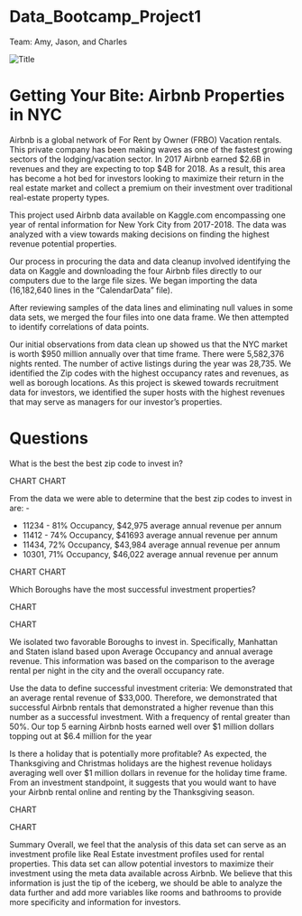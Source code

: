 # Data_Bootcamp_Project1
Team: Amy, Jason, and Charles

![Title](Images/)

# Getting Your Bite: Airbnb Properties in NYC
Airbnb is a global network of For Rent by Owner (FRBO) Vacation rentals. This private company has been making waves as one of the fastest growing sectors of the lodging/vacation sector. In 2017 Airbnb earned $2.6B in revenues and they are expecting to top $4B for 2018. As a result, this area has become a hot bed for investors looking to maximize their return in the real estate market and collect a premium on their investment over traditional real-estate property types.

This project used Airbnb data available on Kaggle.com encompassing one year of rental information for New York City from 2017-2018. The data was analyzed with a view towards making decisions on finding the highest revenue potential properties.  

Our process in procuring the data and data cleanup involved identifying the data on Kaggle and downloading the four Airbnb files directly to our computers due to the large file sizes. We began importing the data (16,182,640 lines in the “CalendarData” file).

After reviewing samples of the data lines and eliminating null values in some data sets, we merged the four files into one data frame. We then attempted to identify correlations of data points.

Our initial observations from data clean up showed us that the NYC market is worth $950 million annually over that time frame.  There were 5,582,376 nights rented. The number of active listings during the year was 28,735. We identified the Zip codes with the highest occupancy rates and revenues, as well as borough locations. As this project is skewed towards recruitment data for investors, we identified the super hosts with the highest revenues that may serve as managers for our investor’s properties. 

# Questions
What is the best the best zip code to invest in?

CHART 
CHART

From the data we were able to determine that the best zip codes to invest in are: -
-	11234 - 81% Occupancy, $42,975 average annual revenue per annum
-	11412 - 74% Occupancy, $41693 average annual revenue per annum
-	11434, 72% Occupancy, $43,984 average annual revenue per annum
-	10301, 71% Occupancy, $46,022 average annual revenue per annum

CHART
CHART

Which Boroughs have the most successful investment properties?

CHART

CHART

We isolated two favorable Boroughs to invest in. Specifically, Manhattan and Staten island based upon Average Occupancy and annual average revenue. This information was based on the comparison to the average rental per night in the city and the overall occupancy rate. 

Use the data to define successful investment criteria:
We demonstrated that an average rental revenue of $33,000. Therefore, we demonstrated that successful Airbnb rentals that demonstrated a higher revenue than this number as a successful investment. With a frequency of rental greater than 50%. Our top 5 earning Airbnb hosts earned well over $1 million dollars topping out at $6.4 million for the year


Is there a holiday that is potentially more profitable?
As expected, the Thanksgiving and Christmas holidays are the highest revenue holidays averaging well over $1 million dollars in revenue for the holiday time frame. From an investment standpoint, it suggests that you would want to have your Airbnb rental online and renting by the Thanksgiving season. 

CHART

CHART

Summary
Overall, we feel that the analysis of this data set can serve as an investment profile like Real Estate investment profiles used for rental properties. This data set can allow potential investors to maximize their investment using the meta data available across Airbnb. We believe that this information is just the tip of the iceberg, we should be able to analyze the data further and add more variables like rooms and bathrooms to provide more specificity and information for investors. 

